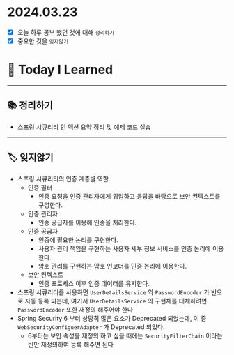 # 2024.03.23

- [x] 오늘 하루 공부 했던 것에 대해 `정리하기`
- [x] 중요한 것을 `잊지않기`

# 🚩 Today I Learned

---

## 📚 정리하기

- 스프링 시큐리티 인 액션 요약 정리 및 예제 코드 실습

---

## 🏷 잊지않기

- 스프링 시큐리티의 인증 계층별 역할
  - 인증 필터
    - 인증 요청을 인증 관리자에게 위임하고 응답을 바탕으로 보안 컨텍스트를 구성한다.
  - 인증 관리자
    - 인증 공급자를 이용해 인증을 처리한다.
  - 인증 공급자
    - 인증에 필요한 논리를 구현한다.
    - 사용자 관리 책임을 구현하는 사용자 세부 정보 서비스를 인증 논리에 이용한다.
    - 암호 관리를 구현하는 암호 인코더를 인증 논리에 이용한다.
  - 보안 컨텍스트
    - 인증 프로세스 이후 인증 데이터를 유지한다.
- 스프링 시큐리티를 사용하면 `UserDetailsService` 와 `PasswordEncoder` 가 빈으로 자동 등록 되는데, 여기서 `UserDetailsService` 의 구현체를 대체하려면 `PasswordEncoder` 또한 재정의 해주어야 한다
- Spring Security 6 부터 상당히 많은 요소가 Deprecated 되었는데, 이 중 `WebSecurityConfiguerAdapter` 가 Deprecated 되었다.
  - 6부터는 보안 속성을 재정의 하고 싶을 때에는 `SecurityFilterChain` 이라는 빈만 재정의하여 등록 해주면 된다
